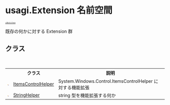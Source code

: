 # usagi.Extension 名前空間

<div style="font-size:30%"><a href="https://github.com/usagi/usagi.cs/blob/master/docs/Home.md">≪Back to Home</a></div> 

既存の何かに対する Extension 群


## クラス
&nbsp;<table><tr><th></th><th>クラス</th><th>説明</th></tr><tr><td>![Public クラス](media/pubclass.gif "Public クラス")</td><td><a href="T_usagi_Extension_ItemsControlHelper.md">ItemsControlHelper</a></td><td>
System.Windows.Control.ItemsControlHelper に対する機能拡張</td></tr><tr><td>![Public クラス](media/pubclass.gif "Public クラス")</td><td><a href="T_usagi_Extension_StringHelper.md">StringHelper</a></td><td>
string 型を機能拡張する何か</td></tr></table>&nbsp;
